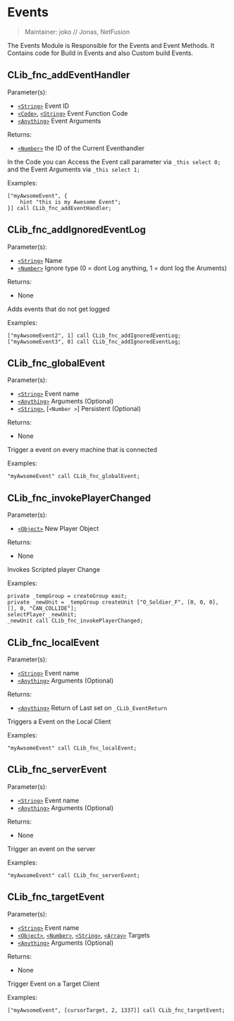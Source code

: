 # Events

> Maintainer: joko // Jonas, NetFusion

The Events Module is Responsible for the Events and Event Methods.
It Contains code for Build in Events and also Custom build Events.

## CLib_fnc_addEventHandler

Parameter(s):
* [`<String>`] Event ID
* [`<Code>`], [`<String>`] Event Function Code
* [`<Anything>`] Event Arguments

Returns:
* [`<Number>`] the ID of the Current Eventhandler

In the Code you can Access the Event call parameter via  `_this select 0;` and the Event Arguments via `_this select 1;`

Examples:

```sqf
["myAwsomeEvent", {
    hint "this is my Awesome Event";
}] call CLib_fnc_addEventHandler;
```

## CLib_fnc_addIgnoredEventLog

Parameter(s):
* [`<String>`] Name
* [`<Number>`] Ignore type (0 = dont Log anything, 1 = dont log the Aruments)

Returns:
* None

Adds events that do not get logged

Examples:

```sqf
["myAwsomeEvent2", 1] call CLib_fnc_addIgnoredEventLog;
["myAwsomeEvent3", 0] call CLib_fnc_addIgnoredEventLog;
```

## CLib_fnc_globalEvent

Parameter(s):
* [`<String>`] Event name
* [`<Anything>`] Arguments (Optional)
* [`<String>`], [`<Number >`] Persistent (Optional)

Returns:
* None

Trigger a event on every machine that is connected

Examples:

```sqf
"myAwsomeEvent" call CLib_fnc_globalEvent;
```

## CLib_fnc_invokePlayerChanged

Parameter(s):
* [`<Object>`] New Player Object

Returns:
* None

Invokes Scripted player Change

Examples:

```sqf
private _tempGroup = createGroup east;
private _newUnit = _tempGroup createUnit ["O_Soldier_F", [0, 0, 0], [], 0, "CAN_COLLIDE"];
selectPlayer _newUnit;
_newUnit call CLib_fnc_invokePlayerChanged;
```

## CLib_fnc_localEvent

Parameter(s):
* [`<String>`] Event name
* [`<Anything>`] Arguments (Optional)

Returns:
* [`<Anything>`] Return of Last set on `_CLib_EventReturn`

Triggers a Event on the Local Client

Examples:

```sqf
"myAwsomeEvent" call CLib_fnc_localEvent;
```

## CLib_fnc_serverEvent

Parameter(s):
* [`<String>`] Event name
* [`<Anything>`] Arguments (Optional)

Returns:
* None

Trigger an event on the server

Examples:

```sqf
"myAwsomeEvent" call CLib_fnc_serverEvent;
```

## CLib_fnc_targetEvent

Parameter(s):
* [`<String>`] Event name
* [`<Object>`], [`<Number>`], [`<String>`], [`<Array>`] Targets
* [`<Anything>`] Arguments (Optional)

Returns:
* None

Trigger Event on a Target Client

Examples:

```sqf
["myAwsomeEvent", [cursorTarget, 2, 1337]] call CLib_fnc_targetEvent;
```

[`<Control>`]: https://community.bistudio.com/wiki/Control
[`<Anything>`]: https://community.bistudio.com/wiki/Anything
[`<Config>`]: https://community.bistudio.com/wiki/Config
[`<Object>`]: https://community.bistudio.com/wiki/Object
[`<String>`]: https://community.bistudio.com/wiki/String
[`<Number>`]: https://community.bistudio.com/wiki/Number
[`<Array>`]: https://community.bistudio.com/wiki/Array
[`<Position>`]: https://community.bistudio.com/wiki/Position
[`<Color>`]: https://community.bistudio.com/wiki/Color
[`<Boolean>`]: https://community.bistudio.com/wiki/Boolean
[`<Code>`]: https://community.bistudio.com/wiki/Code
